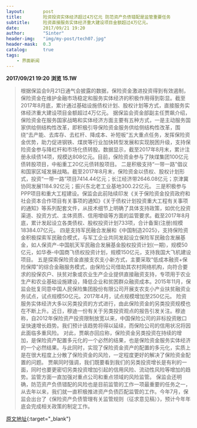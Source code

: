 ```yaml
---
layout:       post
title:        险资投资实体经济超过4万亿元 防范资产负债错配是监管重要任务
subtitle:     险资直接服务实体经济重大建设项目金额超过4万亿元。
date:         2017/09/21 19:20
author:       "Sinter"
header-img:   "img/my-post/tech07.jpg"
header-mask:  0.3
catalog:      true
tags:
    - 界面新闻
---
```


**2017/09/21 19:20**  **浏览 15.1W**

> 根据保监会9月21日通气会披露的数据，保险资金激进投资得到有效遏制，保险资金在维护金融市场稳定和服务实体经济的积极作用得到彰显。截至2017年8月底，累计通过基础设施债权计划、股权计划等方式，直接服务实体经济重大建设项目金额超过4万亿元。
据保监会资金部副主任贾飙介绍，保险资金在服务国家战略和实体经济方面主要有五种方式，一是主动服务国家供给侧结构性改革，即积极引导保险资金服务供给侧结构性改革，围绕“去产能、去库存、去杠杆、降成本、补短板”五大重点任务，发挥保险资金优势，助力促进钢铁、煤炭等行业加快转型发展和实现脱困升级，支持保险资金参与降杠杆和市场化债转股。数据显示，截至2017年8月末，累计注册永续债14项，规模达808亿元。目前，保险资金参与了陕煤集团100亿元债转股项目，中船重工20亿元债转股项目。
二是积极支持“一带一路”倡议和国家区域发展战略。截至2017年8月末，保险资金以债权、股权计划形式，投资“一带一路”项目7414.44亿元；长江经济带2646.08亿元；京津冀协同发展1184.92亿元；振兴东北老工业基地300.22亿元。
三是积极参与PPP项目和重大工程建设。保监会此前陆续印发《关于保险资金投资政府和社会资本合作项目有关事项的通知》《关于债权计划投资重大工程有关事项的通知》等系列配套文件，从技术细节上明确了具体支持政策，如优化投资渠道、投资方式、主体资质、信用增级等方面的监管要求。截至2017年8月底，累计发起设立各类债权、股权投资计划733项，合计备案(注册)规模18384.07亿元。
四是支持军民融合发展和《中国制造2025》，支持保险资金积极探索军民融合模式，与军工企业共同发起设立保险军民融合发展基金，如人保资产-中国航天军民融合发展基金股权投资计划(一期)，规模50亿元，如华泰-中国商飞债权投资计划，规模150亿元，支持我国大飞机建设项目。
五是探索保险资金直接支农支小新方式，主要采取“低成本融资+保险保障”的综合金融服务模式，由保险公司借助其农村网络机构，向符合要求的投保农户、扶贫对象或农业生产企业提供直接融资支持，专项用于农业生产和农业基础设施建设，降低企业和贫困群众融资成本。2015年11月，保监会批复同意中国人民保险集团股份有限公司开展支农支小产业扶贫融资业务试点，试点规模50亿元。2017年4月，试点规模增加至250亿元。
险资服务实体经济大多以另类投资的方式进行，由此保险资金的另类投资规模也在不断上升。近日，穆迪一份有关于另类投资观点的报告引发关注。穆迪称，自2012年保险资产投资限制放宽以来，中国保险公司的非标投资敞口呈快速增长趋势。我们预计该趋势将得以延续，而保险公司的信用状况将因此面临多重风险。
对此，贾飙亦回应称，保险资金另类投资在持续的增加，是保险资产配置多元化的一个必然的结果，也是保险资金服务实体经济的一个必然结果。与此同时，实现了保险资金资产的配置的多元化，实质上是在很大程度上分散了保险资金的风险，一定程度更好的解决了保险资金配置的问题。
贾飙同时强调，我们既要看到我们的另类投资增长是有利的一面，同时也要更密切另类投资增加引起的信用风险、流动性风险等增加的趋势。监管方面一直加强对重点公司和重点领域的风险监管。
保监会还明确，防范资产负债错配的风险也是目前监管的工作一项最重要的任务之一，从去年以来，我们就一直积极推进资产负债匹配监管的工作。今年7月，保监会出台了《保险资产负债管理有关监管规则（征求意见稿）》，预计今年年底会完成相关政策的制定工作。


[原文地址](http://www.jiemian.com/article/1640566.html){:target="_blank"}


